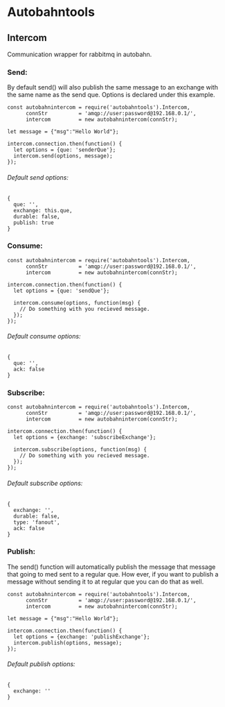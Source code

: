 # Autobahntools

## Intercom
Communication wrapper for rabbitmq in autobahn.


### Send:
By default send() will also publish the same message to an exchange with the same name as the send que. Options is declared under this example.
```
const autobahnintercom = require('autobahntools').Intercom,
      connStr          = 'amqp://user:password@192.168.0.1/',
      intercom         = new autobahnintercom(connStr);

let message = {"msg":"Hello World"};

intercom.connection.then(function() {
  let options = {que: 'senderQue'};
  intercom.send(options, message);
});
```

###### Default send options:
```
{
  que: '',
  exchange: this.que,
  durable: false,
  publish: true
}
```

### Consume:
```
const autobahnintercom = require('autobahntools').Intercom,
      connStr          = 'amqp://user:password@192.168.0.1/',
      intercom         = new autobahnintercom(connStr);

intercom.connection.then(function() {
  let options = {que: 'sendQue'};

  intercom.consume(options, function(msg) {
    // Do something with you recieved message.
  });
});
```

###### Default consume options:
```
{
  que: '',
  ack: false
}
```

### Subscribe:
```
const autobahnintercom = require('autobahntools').Intercom,
      connStr          = 'amqp://user:password@192.168.0.1/',
      intercom         = new autobahnintercom(connStr);

intercom.connection.then(function() {
  let options = {exchange: 'subscribeExchange'};

  intercom.subscribe(options, function(msg) {
    // Do something with you recieved message.
  });
});
```

###### Default subscribe options:
```
{
  exchange: '',
  durable: false,
  type: 'fanout',
  ack: false
}
```

### Publish:
The send() function will automatically publish the message that message that going to med sent to a regular que. How ever, if you want to publish a message without sending it to at regular que you can do that as well.
```
const autobahnintercom = require('autobahntools').Intercom,
      connStr          = 'amqp://user:password@192.168.0.1/',
      intercom         = new autobahnintercom(connStr);

let message = {"msg":"Hello World"};

intercom.connection.then(function() {
  let options = {exchange: 'publishExchange'};
  intercom.publish(options, message);
});
```

###### Default publish options:
```
{
  exchange: ''
}
```
